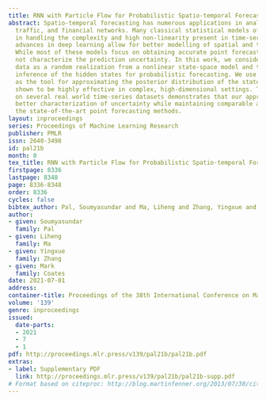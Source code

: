 ```yaml
---
title: RNN with Particle Flow for Probabilistic Spatio-temporal Forecasting
abstract: Spatio-temporal forecasting has numerous applications in analyzing wireless,
  traffic, and financial networks. Many classical statistical models often fall short
  in handling the complexity and high non-linearity present in time-series data. Recent
  advances in deep learning allow for better modelling of spatial and temporal dependencies.
  While most of these models focus on obtaining accurate point forecasts, they do
  not characterize the prediction uncertainty. In this work, we consider the time-series
  data as a random realization from a nonlinear state-space model and target Bayesian
  inference of the hidden states for probabilistic forecasting. We use particle flow
  as the tool for approximating the posterior distribution of the states, as it is
  shown to be highly effective in complex, high-dimensional settings. Thorough experimentation
  on several real world time-series datasets demonstrates that our approach provides
  better characterization of uncertainty while maintaining comparable accuracy to
  the state-of-the-art point forecasting methods.
layout: inproceedings
series: Proceedings of Machine Learning Research
publisher: PMLR
issn: 2640-3498
id: pal21b
month: 0
tex_title: RNN with Particle Flow for Probabilistic Spatio-temporal Forecasting
firstpage: 8336
lastpage: 8348
page: 8336-8348
order: 8336
cycles: false
bibtex_author: Pal, Soumyasundar and Ma, Liheng and Zhang, Yingxue and Coates, Mark
author:
- given: Soumyasundar
  family: Pal
- given: Liheng
  family: Ma
- given: Yingxue
  family: Zhang
- given: Mark
  family: Coates
date: 2021-07-01
address:
container-title: Proceedings of the 38th International Conference on Machine Learning
volume: '139'
genre: inproceedings
issued:
  date-parts:
  - 2021
  - 7
  - 1
pdf: http://proceedings.mlr.press/v139/pal21b/pal21b.pdf
extras:
- label: Supplementary PDF
  link: http://proceedings.mlr.press/v139/pal21b/pal21b-supp.pdf
# Format based on citeproc: http://blog.martinfenner.org/2013/07/30/citeproc-yaml-for-bibliographies/
---
```

